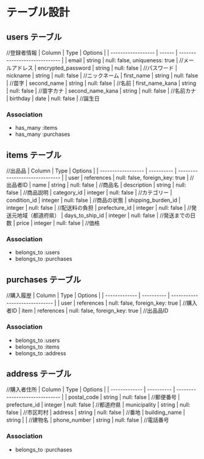 # テーブル設計

## users テーブル
//登録者情報
| Column             | Type   | Options                       |
| ------------------ | ------ | ----------------------------- |
| email              | string | null: false, uniqueness: true | //メールアドレス
| encrypted_password | string | null: false                   | //パスワード
| nickname           | string | null: false                   | //ニックネーム
| first_name         | string | null: false                   | //苗字
| second_name        | string | null: false                   | //名前
| first_name_kana    | string | null: false                   | //苗字カナ
| second_name_kana   | string | null: false                   | //名前カナ
| birthday           | date   | null: false                   | //誕生日

### Association
- has_many :items
- has_many :purchases

## items テーブル
//出品品
| Column             | Type       | Options                        |
| ------------------ | ---------- | ------------------------------ |
| user               | references | null: false, foreign_key: true | //出品者ID
| name               | string     | null: false                    | //商品名
| description        | string     | null: false                    | //商品説明
| category_id        | integer    | null: false                    | //カテゴリー
| condition_id       | integer    | null: false                    | //商品の状態
| shipping_burden_id | integer    | null: false                    | //配送料の負担
| prefecture_id      | integer    | null: false                    | //発送元地域（都道府県）
| days_to_ship_id    | integer    | null: false                    | //発送までの日数
| price              | integer    | null: false                    | //価格

### Association
- belongs_to :users
- belongs_to :purchases

## purchases テーブル
//購入履歴
| Column        | Type       | Options                        |
| ------------- | ---------- | ------------------------------ |
| user          | references | null: false, foreign_key: true | //購入者ID
| item          | references | null: false, foreign_key: true | //出品品ID

### Association
- belongs_to :users
- belongs_to :items
- belongs_to :address

## address テーブル
//購入者住所
| Column        | Type       | Options                        |
| ------------- | ---------- | ------------------------------ |
| postal_code   | string     | null: false                    | //郵便番号
| prefecture_id | integer    | null: false                    | //都道府県
| municipality  | string     | null: false                    | //市区町村
| address       | string     | null: false                    | //番地
| building_name | string     |                                | //建物名
| phone_number  | string     | null: false                    | //電話番号

### Association
- belongs_to :purchases